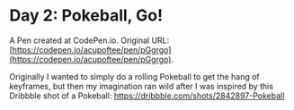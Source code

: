 # Day 2: Pokeball, Go!
 A Pen created at CodePen.io. Original URL: [https://codepen.io/acupoftee/pen/pGgrgo](https://codepen.io/acupoftee/pen/pGgrgo).

 Originally I wanted to simply do a rolling Pokeball to get the hang of keyframes, but then my imagination ran wild after I was inspired by this Dribbble shot of a Pokeball: https://dribbble.com/shots/2842897-Pokeball
